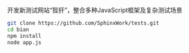 开发新测试网站“狴犴”，整合多种JavaScript框架及复杂测试场景
```sh
git clone https://github.com/SphinxWork/tests.git
cd bian
npm install
node app.js
```
